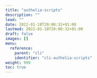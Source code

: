 ```yaml
---
title: "authelia-scripts"
description: ""
lead: ""
date: 2022-01-18T20:00:32+01:00
lastmod: 2022-01-18T20:00:32+01:00
draft: false
images: []
menu:
  reference:
    parent: "cli"
    identifier: "cli-authelia-scripts"
weight: 999
toc: true
---
```

